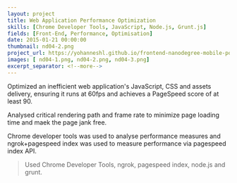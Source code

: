 ```yaml
---
layout: project
title: Web Application Performance Optimization 
skills: [Chrome Developer Tools, JavaScript, Node.js, Grunt.js]
fields: [Front-End, Performance, Optimisation]
date: 2015-01-21 00:00:00
thumbnail: nd04-2.png
project_url: https://yohanneshl.github.io/frontend-nanodegree-mobile-portfolio/production/
images: [ nd04-1.png, nd04-2.png, nd04-3.png]
excerpt_separator: <!--more-->
---
```

Optimized an inefficient web application's JavaScript, CSS and assets delivery, ensuring it runs at 60fps and achieves a PageSpeed score of at least 90.

Analysed critical rendering path and frame rate to minimize page loading time and maek the page jank free. 
<!--more-->
Chrome developer tools was used to analyse performance measures and ngrok+pagespeed index was used to measure performance via pagespeed index API.

> Used Chrome Developer Tools, ngrok, pagespeed index, node.js and grunt.

